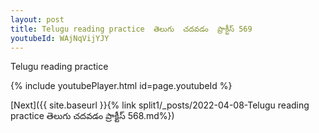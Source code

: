 ```yaml
---
layout: post
title: Telugu reading practice  తెలుగు  చదవడం  ప్రాక్టీస్ 569
youtubeId: WAjNqVijYJY
---
```

 
 
Telugu reading practice
 
 
 
 
 


{% include youtubePlayer.html id=page.youtubeId %}
 
[Next]({{ site.baseurl }}{% link  split1/_posts/2022-04-08-Telugu reading practice  తెలుగు  చదవడం  ప్రాక్టీస్ 568.md%})
 
